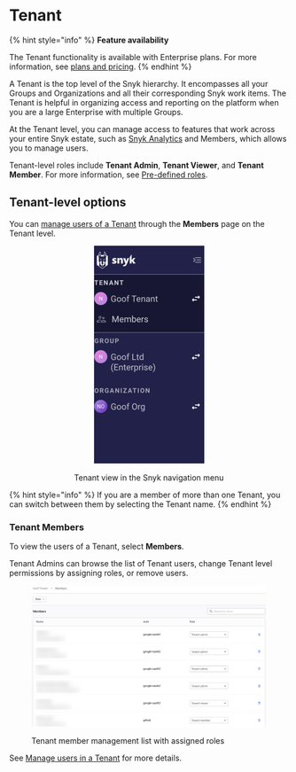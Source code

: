 # Tenant

{% hint style="info" %}
**Feature availability**

The Tenant functionality is available with Enterprise plans. For more information, see [plans and pricing](https://snyk.io/plans/).&#x20;
{% endhint %}

A Tenant is the top level of the Snyk hierarchy. It encompasses all your Groups and Organizations and all their corresponding Snyk work items. The Tenant is helpful in organizing access and reporting on the platform when you are a large Enterprise with multiple Groups.

At the Tenant level, you can manage access to features that work across your entire Snyk estate, such as [Snyk Analytics](../../../manage-risk/enterprise-analytics/) and Members, which allows you to manage users.

Tenant-level roles include **Tenant Admin**, **Tenant Viewer**, and **Tenant Member**. For more information, see [Pre-defined roles](../../user-roles/pre-defined-roles.md#role-types).

## Tenant-level options

You can [manage users of a Tenant](manage-users-in-a-tenant.md) through the **Members** page on the Tenant level.

<div align="center"><figure><img src="../../../.gitbook/assets/tenant-nav.png" alt="Tenant view in the Snyk navigation menu" width="199"><figcaption><p>Tenant view in the Snyk navigation menu</p></figcaption></figure></div>

{% hint style="info" %}
If you are a member of more than one Tenant, you can switch between them by selecting the Tenant name.
{% endhint %}

### Tenant Members

To view the users of a Tenant, select **Members**.

Tenant Admins can browse the list of Tenant users, change Tenant level permissions by assigning roles, or remove users.

<figure><img src="../../../.gitbook/assets/Tenant-member-list.png" alt="Tenant member management list with assigned roles"><figcaption><p>Tenant member management list with assigned roles</p></figcaption></figure>

See [Manage users in a Tenant](manage-users-in-a-tenant.md) for more details.
